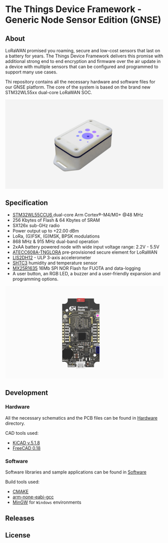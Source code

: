 # The Things Device Framework - Generic Node Sensor Edition (GNSE)

## About

LoRaWAN promised you roaming, secure and low-cost sensors that last on a battery for years. The Things Device Framework delivers this promise with additional strong end to end encryption and firmware over the air update in a device with multiple sensors that can be configured and programmed to support many use cases.

Thi repository contains all the necessary hardware and software files for our GNSE platform. The core of the system is based on the brand new STM32WL55xx dual-core LoRaWAN SOC.

![Generic Node](Docs/generic_node_se_case.gif)

## Specification
- [STM32WL55CCU6 ](https://www.st.com/en/microcontrollers-microprocessors/stm32wl-series.html) dual-core Arm Cortex®-M4/M0+ @48 MHz
- 256 Kbytes of Flash & 64 Kbytes of SRAM
- SX126x sub-GHz radio 
- Power output up to +22.00 dBm 
- LoRa, (G)FSK, (G)MSK, BPSK modulations
- 868 MHz & 915 MHz dual-band operation
- 2xAA battery powered node with wide input voltage range: 2.2V - 5.5V
- [ATECC608A-TNGLORA](https://www.microchip.com/wwwproducts/en/ATECC608A-TNGLORA) pre-provisioned secure element for LoRaWAN
- [LIS2DH12](https://www.st.com/en/mems-and-sensors/lis2dh12.html) - ULP 3-axis accelerometer 
- [SHTC3](https://www.sensirion.com/en/environmental-sensors/humidity-sensors/digital-humidity-sensor-shtc3-our-new-standard-for-consumer-electronics/) humidity and temperature sensor
- [MX25R1635](https://www.macronix.com/en-us/products/NOR-Flash/Serial-NOR-Flash/Pages/default.aspx) 16Mb SPI NOR Flash for FUOTA and data-logging
- A user button, an RGB LED, a buzzer and a user-friendly expansion and programming options. 


![Generic Node Main PCB (front)](Docs/generic_node_se.png)


## Development

### Hardware
All the necessary schematics and the PCB files can be found in [Hardware](./Hardware) directory.

CAD tools used:
- [KiCAD v.5.1.8](https://kicad.org/)
- [FreeCAD 0.18](https://www.freecadweb.org/)

### Software
Software libraries and sample applications can be found in [Software](./Software)

Build tools used:
- [CMAKE](https://cmake.org/download/)
- [arm-none-eabi-gcc](https://developer.arm.com/tools-and-software/open-source-software/developer-tools/gnu-toolchain/gnu-rm/downloads)
- [MinGW](https://osdn.net/projects/mingw/releases/) for `Windows` environments

## Releases

## License
